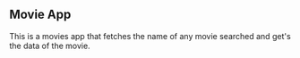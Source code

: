## Movie App
This is a movies app that fetches the name of any movie searched and get's the data of the movie.
